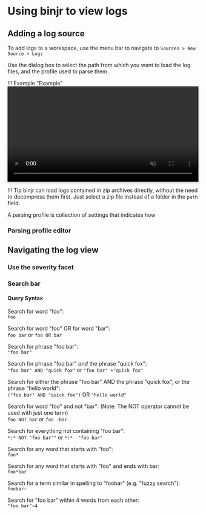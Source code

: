 # Using binjr to view logs

<style>
    video {
        width: 100%;
        height: auto;
        box-shadow: 0 0 .2rem rgba(0, 0, 0, .1), 0 .2rem .4rem rgba(0, 0, 0, .2);
    }
</style>

## Adding a log source

To add logs to a workspace, use the menu bar to navigate to
`Sources > New Source > Logs` 

Use the dialog box to select the path from which you want to load the log files, and the profile used to parse them.

!!! Example "Example"
    <video controls  muted src="/assets/beta/add_log_source.mp4" type="video/mp4"/></video>

!!! Tip
    binjr can load logs contained in zip archives directly, without the need to decompress them first. Just select a zip
    file instead of a folder in the `path` field.

A parsing profile is collection of settings that indicates how 

### Parsing profile editor


## Navigating the log view

### Use the severity facet

### Search bar

#### Query Syntax

Search for word "foo":  
`foo`

Search for word "foo" OR for word "bar":  
`foo bar` or `foo OR bar`

Search for phrase "foo bar":  
`"foo bar"`

Search for phrase "foo bar" *and* the phrase "quick fox":  
`"foo bar" AND "quick fox"` or `"foo bar" +"quick fox"`

Search for either the phrase "foo bar" AND the phrase "quick fox", or the phrase "hello world":  
`("foo bar" AND "quick fox")` OR `"hello world"`

Search for word "foo" and not "bar": (Note: The NOT operator cannot be used with just one term)  
`foo NOT bar` or `foo -bar`

Search for everything not containing "foo bar":  
`*:* NOT "foo bar""` or `*:* -"foo bar"`

Search for any word that starts with "foo":  
`foo*`

Search for any word that starts with "foo" and ends with bar:  
`foo*bar`

Search for a term similar in spelling to "foobar" (e.g. "fuzzy search"):  
`foobar~`

Search for "foo bar" within 4 words from each other:  
`"foo bar"~4` 
     








